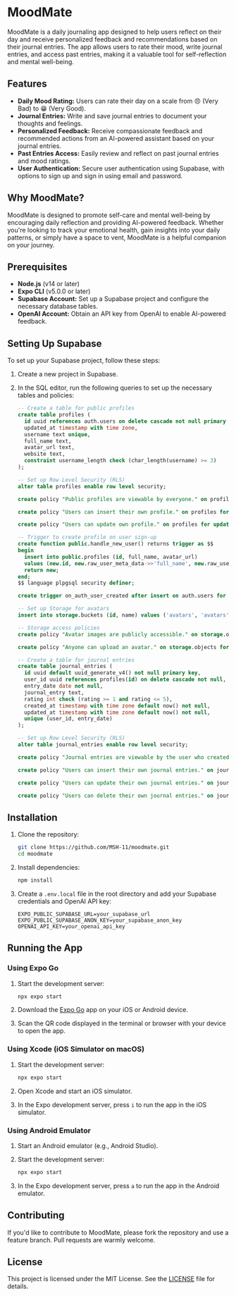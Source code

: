 # MoodMate

MoodMate is a daily journaling app designed to help users reflect on their day and receive personalized feedback and recommendations based on their journal entries. The app allows users to rate their mood, write journal entries, and access past entries, making it a valuable tool for self-reflection and mental well-being.

## Features

- **Daily Mood Rating:** Users can rate their day on a scale from 😠 (Very Bad) to 😁 (Very Good).
- **Journal Entries:** Write and save journal entries to document your thoughts and feelings.
- **Personalized Feedback:** Receive compassionate feedback and recommended actions from an AI-powered assistant based on your journal entries.
- **Past Entries Access:** Easily review and reflect on past journal entries and mood ratings.
- **User Authentication:** Secure user authentication using Supabase, with options to sign up and sign in using email and password.

## Why MoodMate?

MoodMate is designed to promote self-care and mental well-being by encouraging daily reflection and providing AI-powered feedback. Whether you're looking to track your emotional health, gain insights into your daily patterns, or simply have a space to vent, MoodMate is a helpful companion on your journey.

## Prerequisites

- **Node.js** (v14 or later)
- **Expo CLI** (v5.0.0 or later)
- **Supabase Account:** Set up a Supabase project and configure the necessary database tables.
- **OpenAI Account:** Obtain an API key from OpenAI to enable AI-powered feedback.

## Setting Up Supabase

To set up your Supabase project, follow these steps:

1. Create a new project in Supabase.

2. In the SQL editor, run the following queries to set up the necessary tables and policies:

    ```sql
    -- Create a table for public profiles
    create table profiles (
      id uuid references auth.users on delete cascade not null primary key,
      updated_at timestamp with time zone,
      username text unique,
      full_name text,
      avatar_url text,
      website text,
      constraint username_length check (char_length(username) >= 3)
    );

    -- Set up Row Level Security (RLS)
    alter table profiles enable row level security;

    create policy "Public profiles are viewable by everyone." on profiles for select using (true);

    create policy "Users can insert their own profile." on profiles for insert with check ((select auth.uid()) = id);

    create policy "Users can update own profile." on profiles for update using ((select auth.uid()) = id);

    -- Trigger to create profile on user sign-up
    create function public.handle_new_user() returns trigger as $$
    begin
      insert into public.profiles (id, full_name, avatar_url)
      values (new.id, new.raw_user_meta_data->>'full_name', new.raw_user_meta_data->>'avatar_url');
      return new;
    end;
    $$ language plpgsql security definer;

    create trigger on_auth_user_created after insert on auth.users for each row execute procedure public.handle_new_user();

    -- Set up Storage for avatars
    insert into storage.buckets (id, name) values ('avatars', 'avatars');

    -- Storage access policies
    create policy "Avatar images are publicly accessible." on storage.objects for select using (bucket_id = 'avatars');

    create policy "Anyone can upload an avatar." on storage.objects for insert with check (bucket_id = 'avatars');
    ```

    ```sql
    -- Create a table for journal entries
    create table journal_entries (
      id uuid default uuid_generate_v4() not null primary key,
      user_id uuid references profiles(id) on delete cascade not null,
      entry_date date not null,
      journal_entry text,
      rating int check (rating >= 1 and rating <= 5),
      created_at timestamp with time zone default now() not null,
      updated_at timestamp with time zone default now() not null,
      unique (user_id, entry_date)
    );

    -- Set up Row Level Security (RLS)
    alter table journal_entries enable row level security;

    create policy "Journal entries are viewable by the user who created them." on journal_entries for select using (auth.uid() = user_id);

    create policy "Users can insert their own journal entries." on journal_entries for insert with check (auth.uid() = user_id);

    create policy "Users can update their own journal entries." on journal_entries for update using (auth.uid() = user_id);

    create policy "Users can delete their own journal entries." on journal_entries for delete using (auth.uid() = user_id);
    ```

## Installation

1. Clone the repository:

    ```bash
    git clone https://github.com/MSH-11/moodmate.git
    cd moodmate
    ```

2. Install dependencies:

    ```bash
    npm install
    ```

3. Create a `.env.local` file in the root directory and add your Supabase credentials and OpenAI API key:

    ```plaintext
    EXPO_PUBLIC_SUPABASE_URL=your_supabase_url
    EXPO_PUBLIC_SUPABASE_ANON_KEY=your_supabase_anon_key
    OPENAI_API_KEY=your_openai_api_key
    ```

## Running the App

### Using Expo Go

1. Start the development server:

    ```bash
    npx expo start
    ```

2. Download the [Expo Go](https://expo.dev/client) app on your iOS or Android device.

3. Scan the QR code displayed in the terminal or browser with your device to open the app.

### Using Xcode (iOS Simulator on macOS)

1. Start the development server:

    ```bash
    npx expo start
    ```

2. Open Xcode and start an iOS simulator.

3. In the Expo development server, press `i` to run the app in the iOS simulator.

### Using Android Emulator

1. Start an Android emulator (e.g., Android Studio).

2. Start the development server:

    ```bash
    npx expo start
    ```

3. In the Expo development server, press `a` to run the app in the Android emulator.

## Contributing

If you'd like to contribute to MoodMate, please fork the repository and use a feature branch. Pull requests are warmly welcome.

## License

This project is licensed under the MIT License. See the [LICENSE](LICENSE) file for details.
